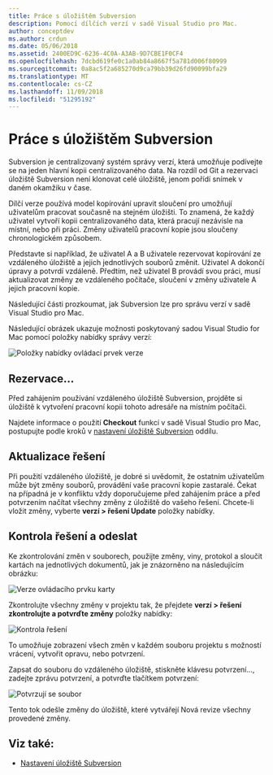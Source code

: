 ```yaml
---
title: Práce s úložištěm Subversion
description: Pomocí dílčích verzí v sadě Visual Studio pro Mac.
author: conceptdev
ms.author: crdun
ms.date: 05/06/2018
ms.assetid: 2400ED9C-6236-4C0A-A3AB-9D7CBE1F0CF4
ms.openlocfilehash: 7dcbd619fe0c1a0ab84a8667f5a781d006f80999
ms.sourcegitcommit: 0a8ac5f2a685270d9ca79bb39d26fd90099bfa29
ms.translationtype: MT
ms.contentlocale: cs-CZ
ms.lasthandoff: 11/09/2018
ms.locfileid: "51295192"
---
```

# <a name="working-with-subversion"></a>Práce s úložištěm Subversion

Subversion je centralizovaný systém správy verzí, která umožňuje podívejte se na jeden hlavní kopii centralizovaného data. Na rozdíl od Git a rezervaci úložiště Subversion není klonovat celé úložiště, jenom pořídí snímek v daném okamžiku v čase.

Dílčí verze používá model kopírování upravit sloučení pro umožňují uživatelům pracovat současně na stejném úložišti. To znamená, že každý uživatel vytvoří kopii centralizovaného data, která pracují nezávisle na místní, nebo při práci. Změny uživatelů pracovní kopie jsou sloučeny chronologickém způsobem.

Představte si například, že uživatel A a B uživatele rezervovat kopírování ze vzdáleného úložiště a jejich jednotlivých souborů změnit. Uživatel A dokončí úpravy a potvrdí vzdáleně. Předtím, než uživatel B provádí svou práci, musí aktualizovat změny ze vzdáleného počítače, sloučení v změny uživatele A jejich pracovní kopie.

Následující části prozkoumat, jak Subversion lze pro správu verzí v sadě Visual Studio pro Mac.

Následující obrázek ukazuje možnosti poskytovaný sadou Visual Studio for Mac pomocí položky nabídky správy verzí:

![Položky nabídky ovládací prvek verze](media/version-control-svnVersionControlMenu.png)

## <a name="checkout"></a>Rezervace...

Před zahájením používání vzdáleného úložiště Subversion, projděte si úložiště k vytvoření pracovní kopii tohoto adresáře na místním počítači.

Najdete informace o použití **Checkout** funkcí v sadě Visual Studio pro Mac, postupujte podle kroků v [nastavení úložiště Subversion](set-up-subversion-repository.md) oddílu.

## <a name="update-solution"></a>Aktualizace řešení

Při použití vzdáleného úložiště, je dobré si uvědomit, že ostatním uživatelům může být změny souborů, provádění vaše pracovní kopie zastaralé. Čekat na případná je v konfliktu vždy doporučujeme před zahájením práce a před potvrzením načítat všechny změny z úložiště do vašeho řešení. Chcete-li vložit změny, vyberte **verzí > řešení Update** položky nabídky.

## <a name="review-solution-and-commit"></a>Kontrola řešení a odeslat

Ke zkontrolování změn v souborech, použijte změny, viny, protokol a sloučit kartách na jednotlivých dokumentů, jak je znázorněno na následujícím obrázku:

![Verze ovládacího prvku karty](media/version-control-vcTabs.png)

Zkontrolujte všechny změny v projektu tak, že přejdete **verzí > řešení zkontrolujte a potvrďte změny** položky nabídky:

![Kontrola řešení](media/version-control-vcStatus.png)

To umožňuje zobrazení všech změn v každém souboru projektu s možností vrácení, vytvořit opravu, nebo potvrzení.

Zapsat do souboru do vzdáleného úložiště, stiskněte klávesu potvrzení..., zadejte zprávu potvrzení, a potvrďte tlačítkem potvrzení:

![Potvrzují se soubor](media/version-control-svnCommit.png)

Tento tok odešle změny do úložiště, které vytvářejí Nová revize všechny provedené změny.

## <a name="see-also"></a>Viz také:

- [Nastavení úložiště Subversion](set-up-subversion-repository.md)
